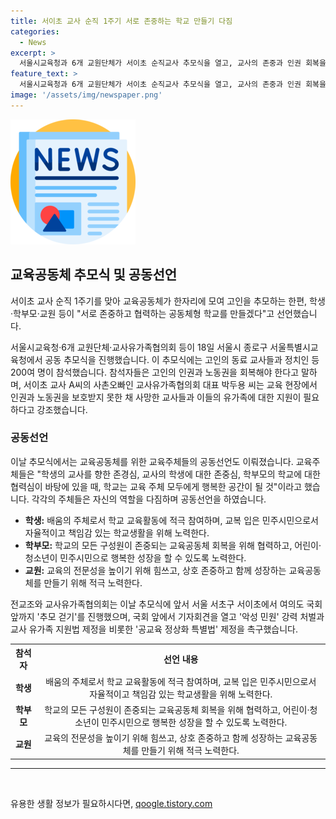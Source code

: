 ```yaml
---
title: 서이초 교사 순직 1주기 서로 존중하는 학교 만들기 다짐
categories:
  - News
excerpt: >
  서울시교육청과 6개 교원단체가 서이초 순직교사 추모식을 열고, 교사의 존중과 인권 회복을 강조했다. 이에 200여 명이 참석해 추모공간에 헌화했으며, 교사유가족협의회 대표는 교육공동체의 지원이 교권을 되살리는 방법이라 강조했다. 또한, 조희연 서울시교육감은 교권 보호 5법 추가적인 제·개정을 제안하고, 교육공동체를 위한 공동선언도 이뤄졌다. 이날 추모식은 추모 걷기와 기자회견을 통해 교사 유가족 지원법 제정을 촉구하는 등 다양한 행사가 이뤄졌다.
feature_text: >
  서울시교육청과 6개 교원단체가 서이초 순직교사 추모식을 열고, 교사의 존중과 인권 회복을 강조했다. 이에 200여 명이 참석해 추모공간에 헌화했으며, 교사유가족협의회 대표는 교육공동체의 지원이 교권을 되살리는 방법이라 강조했다. 또한, 조희연 서울시교육감은 교권 보호 5법 추가적인 제·개정을 제안하고, 교육공동체를 위한 공동선언도 이뤄졌다. 이날 추모식은 추모 걷기와 기자회견을 통해 교사 유가족 지원법 제정을 촉구하는 등 다양한 행사가 이뤄졌다.
image: '/assets/img/newspaper.png'
---
```


<p><img src="/assets/img/newspaper.png" alt="kimp 속보" /></p>

<h2 data-ke-size="size26">교육공동체 추모식 및 공동선언</h2>

<p>서이초 교사 순직 1주기를 맞아 교육공동체가 한자리에 모여 고인을 추모하는 한편, 학생·학부모·교원 등이 "서로 존중하고 협력하는 공동체형 학교를 만들겠다"고 선언했습니다.</p>

<p data-ke-size="size16">서울시교육청·6개 교원단체·교사유가족협의회 등이 18일 서울시 종로구 서울특별시교육청에서 공동 추모식을 진행했습니다. 이 추모식에는 고인의 동료 교사들과 정치인 등 200여 명이 참석했습니다. 참석자들은 고인의 인권과 노동권을 회복해야 한다고 말하며, 서이초 교사 A씨의 사촌오빠인 교사유가족협의회 대표 박두용 씨는 교육 현장에서 인권과 노동권을 보호받지 못한 채 사망한 교사들과 이들의 유가족에 대한 지원이 필요하다고 강조했습니다.</p>

<h3 data-ke-size="size23">공동선언</h3>

<p>이날 추모식에서는 교육공동체를 위한 교육주체들의 공동선언도 이뤄졌습니다. 교육주체들은 "학생의 교사를 향한 존경심, 교사의 학생에 대한 존중심, 학부모의 학교에 대한 협력심이 바탕에 있을 때, 학교는 교육 주체 모두에게 행복한 공간이 될 것"이라고 했습니다. 각각의 주체들은 자신의 역할을 다짐하며 공동선언을 하였습니다.</p>

<ul>
  <li><b>학생:</b> 배움의 주체로서 학교 교육활동에 적극 참여하며, 교복 입은 민주시민으로서 자율적이고 책임감 있는 학교생활을 위해 노력한다.</li>
  <li><b>학부모:</b> 학교의 모든 구성원이 존중되는 교육공동체 회복을 위해 협력하고, 어린이·청소년이 민주시민으로 행복한 성장을 할 수 있도록 노력한다.</li>
  <li><b>교원:</b> 교육의 전문성을 높이기 위해 힘쓰고, 상호 존중하고 함께 성장하는 교육공동체를 만들기 위해 적극 노력한다.</li>
</ul>

<p data-ke-size="size16">전교조와 교사유가족협의회는 이날 추모식에 앞서 서울 서초구 서이초에서 여의도 국회 앞까지 '추모 걷기'를 진행했으며, 국회 앞에서 기자회견을 열고 '악성 민원' 강력 처벌과 교사 유가족 지원법 제정을 비롯한 '공교육 정상화 특별법' 제정을 촉구했습니다.</p>

<table>
  <tr>
    <th>참석자</th>
    <th>선언 내용</th>
  </tr>
  <tr>
    <td style="text-align: center; height: 17px;"><b>학생</b></td>
    <td style="text-align: center; height: 17px;">배움의 주체로서 학교 교육활동에 적극 참여하며, 교복 입은 민주시민으로서 자율적이고 책임감 있는 학교생활을 위해 노력한다.</td>
  </tr>
  <tr>
    <td style="text-align: center; height: 17px;"><b>학부모</b></td>
    <td style="text-align: center; height: 17px;">학교의 모든 구성원이 존중되는 교육공동체 회복을 위해 협력하고, 어린이·청소년이 민주시민으로 행복한 성장을 할 수 있도록 노력한다.</td>
  </tr>
  <tr>
    <td style="text-align: center; height: 17px;"><b>교원</b></td>
    <td style="text-align: center; height: 17px;">교육의 전문성을 높이기 위해 힘쓰고, 상호 존중하고 함께 성장하는 교육공동체를 만들기 위해 적극 노력한다.</td>
  </tr>
</table>

<hr>

<p data-ke-size="size16">&nbsp;</p>
유용한 생활 정보가 필요하시다면, <a href="https://qoogle.tistory.com" rel="dofollow">qoogle.tistory.com</a>



